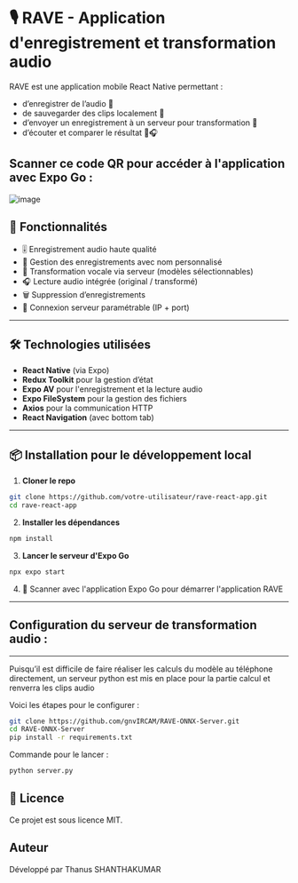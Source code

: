 # 🎙️ RAVE - Application d'enregistrement et transformation audio

RAVE est une application mobile React Native permettant :

- d’enregistrer de l’audio 🎤  
- de sauvegarder des clips localement 💾  
- d’envoyer un enregistrement à un serveur pour transformation 🔄  
- d’écouter et comparer le résultat 🧠🎧

Scanner ce code QR pour accéder à l'application avec Expo Go : 
---
![image](https://github.com/user-attachments/assets/ee66f7d7-e0a5-4048-bf15-4d4597633f90)

## 🚀 Fonctionnalités

- 🎚️ Enregistrement audio haute qualité
- 📂 Gestion des enregistrements avec nom personnalisé
- 🔄 Transformation vocale via serveur (modèles sélectionnables)
- 🎧 Lecture audio intégrée (original / transformé)
- 🗑️ Suppression d’enregistrements
- 🔌 Connexion serveur paramétrable (IP + port)

---

## 🛠️ Technologies utilisées

- **React Native** (via Expo)
- **Redux Toolkit** pour la gestion d’état
- **Expo AV** pour l'enregistrement et la lecture audio
- **Expo FileSystem** pour la gestion des fichiers
- **Axios** pour la communication HTTP
- **React Navigation** (avec bottom tab)

---

## 📦 Installation pour le développement local

1. **Cloner le repo**

```bash
git clone https://github.com/votre-utilisateur/rave-react-app.git
cd rave-react-app
```

2. **Installer les dépendances**

```bash
npm install
```
3. **Lancer le serveur d'Expo Go**
```bash
npx expo start
```

4. 📱 Scanner avec l'application Expo Go pour démarrer l'application RAVE

---

## Configuration du serveur de transformation audio :
---
Puisqu’il est difficile de faire réaliser les calculs du modèle au téléphone directement,
un serveur python est mis en place pour la partie calcul et renverra les clips audio

Voici les étapes pour le configurer : 

```bash
git clone https://github.com/gnvIRCAM/RAVE-ONNX-Server.git
cd RAVE-ONNX-Server
pip install -r requirements.txt
```
Commande pour le lancer : 

```bash
python server.py
```

## 📄 Licence

Ce projet est sous licence MIT.

## Auteur

Développé par Thanus SHANTHAKUMAR
